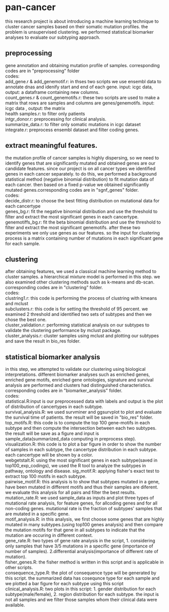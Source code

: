 # pan-cancer
this research project is about introducing a machine learning technique to cluster cancer samples based on their somatic mutation profiles. the problem is unsupervised clustering. we performed statistical biomarker analyses to evaluate our subtyping approach.
## preprocessing
gene annotation and obtaining mutation profile of samples. corresponding codes are in "preprocessing" folder<br/>
codes:<br/> 
add_gene.r & add_genemotif.r: in thses two scripts we use ensembl data to annotate dnas and idenify start and end of each gene. input: icgc data, output: a dataframe containing new columns.<br/>
count_genes.r & count_genemotifs.r: these two scripts are used to make a matrix that rows are samples and columns are genes/genemotifs. input: icgc data , output: the matrix<br/>
health samples.r: to filter only patients<br/>
intgr_donor.r: preprocessing for clinical analysis. <br/>
summarize_data.r: to filter only somatic mutations in icgc dataset <br/>
integrate.r: preprocess ensembl dataset and filter coding genes.<br/>

## extract meaningful features.
the mutation profile of cancer samples is highly dispersing, so we need to identify genes that are significantly mutated and obtained genes are our candidate features. since our project is on all cancer types we identified genes in each cancer separately. to do this, we performed a background statistical method (negative binomial distribution) to fit mutation data of each cancer. then based on a fixed p-value we obtained significantly mutated genes.corresponding codes are in "sgnf_genes" folder.<br/>
codes:<br/>
decide_distr.r: to choose the best fitting distribution on mutational data for each cancertype<br/>
genes_bg.r: fit the negative binomial distribution and use the threshold to filter and extract the most significant genes in each cancertype.<br/>
genemotiffs_bg.r: fit the beta binomial distribution and use the threshold to filter and extract the most significant genemotifs. after these two experiments we only use genes as our features. so the input for clustering process is a matrix containing number of mutations in each significant gene for each sample.<br/>


## clustering
after obtaining features, we used a classical machine learning method to cluster samples. a hierarchical mixture model is performed in this step. we also examined other clustering methods such as k-means and db-scan. corresponding codes are in "clustering" folder.<br/>
codes:<br/>
clustring1.r: this code is performing the process of clustring with kmeans and mclust<br/>
subclusters.r: this code is for setting the threshold of 95 percent. we examined 2 threshold and identified two sets of subtypes and then we chose the best one.<br/>
cluster_validation.r: performing statistical analysis on our subtypes to validate the clustering performance by mclust package.<br/>
cluster_analysis.r: cluster samples using mclust and plotting our subtypes and save the result in bio_res folder.<br/>

## statistical biomarker analysis
in this step, we attempted to validate our clustering using biological interpretations. different biomarker analyses such as enriched genes, enriched gene motifs, enriched gene ontologies, signature and survival analysis are performed and clusters had distinguished characteristics. corresponding codes are in "biomarker_analysis" folder.<br/>
codes:<br/>
statistical.R:input is our preprocessed data with labels and output is the plot of distribution of cancertypes in each subtype.<br/>
survival_analysis.R: we used survminer and ggsurvplot to plot and evaluate the survival time of patients. the result will be saved in "bio_res" folder. <br/>
top_motifs.R: this code is to compute the top 100 gene-motifs in each subtype and then compute the intersection between each two subtypes. the result will be save as a figure and input is sample_data(summarized_data computing in preprocess step).<br/>
visualization.R: this code is to plot a bar figure in order to show the number of samples in each subtype, the cancertype distribution in each subtype. each cancertype will be shown by a color. <br/>
webgetstalt.R: using the most significant genes in each subtype(saved in top100_exp_codings), we used the R tool to analyze the subtypes in pathway, ontology and disease.
sig_motif.R: applying fisher's exact test to extract top 100 motifs in each subtype.<br/>
pairwise_motif.R: this analysis is to show that subtypes mutated in a gene, have been mutated in different motifs and thus their samples are diferent. we evaluate this analysis for all pairs and filter the best results.<br/>
mutation_rate.R: we used sample_data as inputs and plot three types of mutational rate analysis, for feature genes, for allcoding genes and for all non-coding genes. mutational rate is the fraction of subtypes' samples that are mutated in a specific gene.<br/>
motif_analysis.R: in this analysis, we first choose some genes that are highly mutated in many subtypes.(using top100 genes analysis) and then compare the mutation motifs for that gene in all subtypes to indicate that the mutation are occuring in different context.<br/>
gene_rate.R: two types of gene rate analysis in the script, 1. considering only samples that have 3/5 mutations in a specific gene (importance of number of samples).  2.differential analysis(importance of different rate of mutation).<br/>
fisher_genes.R: the fisher method is written in this script and is applicable in other scripts.<br/>
consequence_type.R: the plot of consequence type will be generated by this script. the summarized data has cosequnce type for each sample and we plotted a bar figure for each subtype using this script<br/>
clinical_analysis.R: two plots in this script: 1. gender distribution for each subtype(male/female), 2. region distribution for each subtype. the input is not all samples and we filter those samples whom their clinical data were available.






